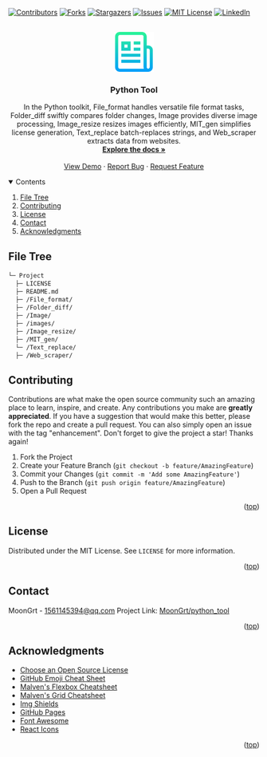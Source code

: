 <div id="top"></div>

[![Contributors][contributors-shield]][contributors-url]
[![Forks][forks-shield]][forks-url]
[![Stargazers][stars-shield]][stars-url]
[![Issues][issues-shield]][issues-url]
[![MIT License][license-shield]][license-url]
[![LinkedIn][linkedin-shield]][linkedin-url]


<!-- PROJECT LOGO -->
<br />
<div align="center">
	<a href="https://github.com/MoonGrt/python_tool">
	<img src="images/logo.png" alt="Logo" width="80" height="80">
	</a>
<h3 align="center">Python Tool</h3>
	<p align="center">
	In the Python toolkit, File_format handles versatile file format tasks, Folder_diff swiftly compares folder changes, Image provides diverse image processing, Image_resize resizes images efficiently, MIT_gen simplifies license generation, Text_replace batch-replaces strings, and Web_scraper extracts data from websites.
	<br />
	<a href="https://github.com/MoonGrt/python_tool"><strong>Explore the docs »</strong></a>
	<br />
	<br />
	<a href="https://github.com/MoonGrt/python_tool">View Demo</a>
	·
	<a href="https://github.com/MoonGrt/python_tool/issues">Report Bug</a>
	·
	<a href="https://github.com/MoonGrt/python_tool/issues">Request Feature</a>
	</p>
</div>


<!-- CONTENTS -->
<details open>
  <summary>Contents</summary>
  <ol>
    <li><a href="#file-tree">File Tree</a></li>
    <li><a href="#contributing">Contributing</a></li>
    <li><a href="#license">License</a></li>
    <li><a href="#contact">Contact</a></li>
    <li><a href="#acknowledgments">Acknowledgments</a></li>
  </ol>
</details>


<!-- FILE TREE -->
## File Tree

```
└─ Project
  ├─ LICENSE
  ├─ README.md
  ├─ /File_format/
  ├─ /Folder_diff/
  ├─ /Image/
  ├─ /images/
  ├─ /Image_resize/
  ├─ /MIT_gen/
  └─ /Text_replace/
  ├─ /Web_scraper/

```


<!-- CONTRIBUTING -->
## Contributing
Contributions are what make the open source community such an amazing place to learn, inspire, and create. Any contributions you make are **greatly appreciated**.
If you have a suggestion that would make this better, please fork the repo and create a pull request. You can also simply open an issue with the tag "enhancement".
Don't forget to give the project a star! Thanks again!
1. Fork the Project
2. Create your Feature Branch (`git checkout -b feature/AmazingFeature`)
3. Commit your Changes (`git commit -m 'Add some AmazingFeature'`)
4. Push to the Branch (`git push origin feature/AmazingFeature`)
5. Open a Pull Request
<p align="right">(<a href="#top">top</a>)</p>


<!-- LICENSE -->
## License
Distributed under the MIT License. See `LICENSE` for more information.
<p align="right">(<a href="#top">top</a>)</p>


<!-- CONTACT -->
## Contact
MoonGrt - 1561145394@qq.com
Project Link: [MoonGrt/python_tool](https://github.com/MoonGrt/python_tool)
<p align="right">(<a href="#top">top</a>)</p>


<!-- ACKNOWLEDGMENTS -->
## Acknowledgments
* [Choose an Open Source License](https://choosealicense.com)
* [GitHub Emoji Cheat Sheet](https://www.webpagefx.com/tools/emoji-cheat-sheet)
* [Malven's Flexbox Cheatsheet](https://flexbox.malven.co/)
* [Malven's Grid Cheatsheet](https://grid.malven.co/)
* [Img Shields](https://shields.io)
* [GitHub Pages](https://pages.github.com)
* [Font Awesome](https://fontawesome.com)
* [React Icons](https://react-icons.github.io/react-icons/search)
<p align="right">(<a href="#top">top</a>)</p>


<!-- MARKDOWN LINKS & IMAGES -->
<!-- https://www.markdownguide.org/basic-syntax/#reference-style-links -->
[contributors-shield]: https://img.shields.io/github/contributors/MoonGrt/python_tool.svg?style=for-the-badge
[contributors-url]: https://github.com/MoonGrt/python_tool/graphs/contributors
[forks-shield]: https://img.shields.io/github/forks/MoonGrt/python_tool.svg?style=for-the-badge
[forks-url]: https://github.com/MoonGrt/python_tool/network/members
[stars-shield]: https://img.shields.io/github/stars/MoonGrt/python_tool.svg?style=for-the-badge
[stars-url]: https://github.com/MoonGrt/python_tool/stargazers
[issues-shield]: https://img.shields.io/github/issues/MoonGrt/python_tool.svg?style=for-the-badge
[issues-url]: https://github.com/MoonGrt/python_tool/issues
[license-shield]: https://img.shields.io/github/license/MoonGrt/python_tool.svg?style=for-the-badge
[license-url]: https://github.com/MoonGrt/python_tool/blob/master/LICENSE
[linkedin-shield]: https://img.shields.io/badge/-LinkedIn-black.svg?style=for-the-badge&logo=linkedin&colorB=555
[linkedin-url]: https://linkedin.com/in/linkedin_username

